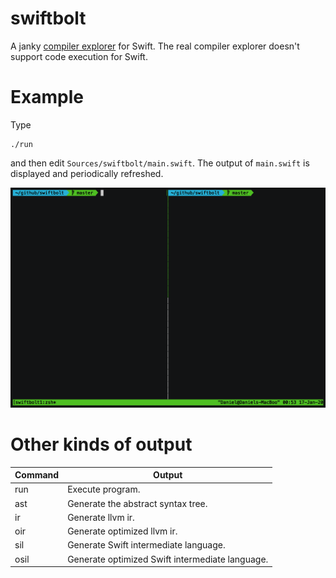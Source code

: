# swiftbolt
A janky [compiler explorer](http://godbolt.org) for Swift. The real compiler explorer doesn't support code execution for Swift.

# Example

Type
```
./run
```
and then edit `Sources/swiftbolt/main.swift`. The output of `main.swift` is displayed and periodically refreshed.

![](example.gif)

# Other kinds of output

| Command | Output                                          |
|---------|-------------------------------------------------|
| run     | Execute program.                                |
| ast     | Generate the abstract syntax tree.              |
| ir      | Generate llvm ir.                               |
| oir     | Generate optimized llvm ir.                     |
| sil     | Generate Swift intermediate language.           |
| osil    | Generate optimized Swift intermediate language. |
